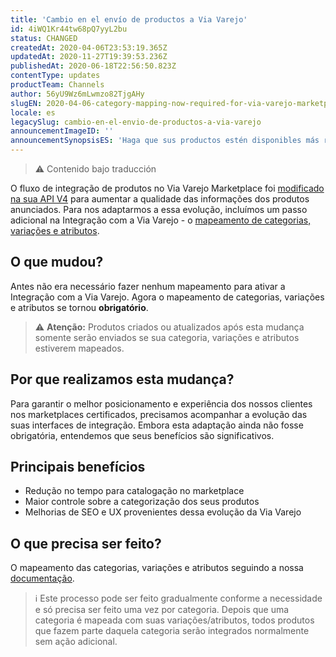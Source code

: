 ```yaml
---
title: 'Cambio en el envío de productos a Via Varejo'
id: 4iWQ1Kr44tw68pQ7yyL2bu
status: CHANGED
createdAt: 2020-04-06T23:53:19.365Z
updatedAt: 2020-11-27T19:39:53.236Z
publishedAt: 2020-06-18T22:56:50.823Z
contentType: updates
productTeam: Channels
author: 56yU9Wz6mLwmzo82TjgAHy
slugEN: 2020-04-06-category-mapping-now-required-for-via-varejo-marketplace
locale: es
legacySlug: cambio-en-el-envio-de-productos-a-via-varejo
announcementImageID: ''
announcementSynopsisES: 'Haga que sus productos estén disponibles más rápido en Via Varejo mapeando categorías, variaciones y atributos.'
---
```


>⚠️ Contenido bajo traducción

O fluxo de integração de produtos no Via Varejo Marketplace foi [modificado na sua API V4](https://desenvolvedores.viavarejo.com.br/api-portal/content/integracao) para aumentar a qualidade das informações dos produtos anunciados. Para nos adaptarmos a essa evolução, incluímos um passo adicional na Integração com a Via Varejo - o [mapeamento de categorias, variações e atributos](https://help.vtex.com/es/tracks/configurar-integracao-da-via-varejo--3E9XylGaJ2wqwISGyw4GuY/5QVZFYNfuRIQKdq34MbTxz#fazendo-o-upload).

## O que mudou?

Antes não era necessário fazer nenhum mapeamento para ativar a Integração com a Via Varejo. Agora o mapeamento de categorias, variações e atributos se tornou __obrigatório__.

>⚠️ **Atenção:** Produtos criados ou atualizados após esta mudança somente serão enviados se sua categoria, variações e atributos estiverem mapeados.

## Por que realizamos esta mudança?

Para garantir o melhor posicionamento e experiência dos nossos clientes nos marketplaces certificados, precisamos acompanhar a evolução das suas interfaces de integração. Embora esta adaptação ainda não fosse obrigatória, entendemos que seus benefícios são significativos. 

## Principais benefícios
- Redução no tempo para catalogação no marketplace
- Maior controle sobre a categorização dos seus produtos
- Melhorias de SEO e UX provenientes dessa evolução da Via Varejo

## O que precisa ser feito?

O mapeamento das categorias, variações e atributos seguindo a nossa [documentação](https://help.vtex.com/es/tracks/configurar-integracao-da-via-varejo--3E9XylGaJ2wqwISGyw4GuY/5QVZFYNfuRIQKdq34MbTxz#fazendo-o-upload).

>ℹ️ Este processo pode ser feito gradualmente conforme a necessidade e só precisa ser feito uma vez por categoria. Depois que uma categoria é mapeada com suas variações/atributos, todos produtos que fazem parte daquela categoria serão integrados normalmente sem ação adicional.

